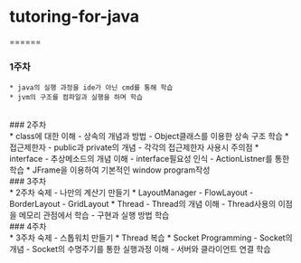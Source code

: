 # tutoring-for-java
======<br>

### 1주차 <br>
	* java의 실행 과정을 ide가 아닌 cmd를 통해 학습
	* jvm의 구조를 컴파일과 실행을 하며 학습
<br>
### 2주차 <br>
	* class에 대한 이해
		- 상속의 개념과 방법
		- Object클래스를 이용한 상속 구조 학습
	* 접근제한자
		- public과 private의 개념
		- 각각의 접근제한자 사용시 주의점
	* interface
		- 추상메소드의 개념 이해
		- interface필요성 인식
		- ActionListner를 통한 학습
	* JFrame을 이용하여 기본적인 window program작성
<br>
### 3주차 <br>
	* 2주차 숙제
		- 나만의 계산기 만들기
	* LayoutManager
		- FlowLayout
		- BorderLayout
		- GridLayout
	* Thread
		- Thread의 개념 이해
		- Thread사용의 이점을 메모리 관점에서 학습
		- 구현과 실행 방법 학습
<br>
### 4주차 <br>
	* 3주차 숙제
		- 스톱워치 만들기
	* Thread 복습
	* Socket Programming
		- Socket의 개념
		- Socket의 수명주기를 통한 실행과정 이해
		- 서버와 클라이언트 연결 학습
